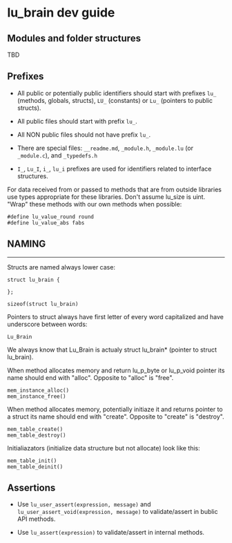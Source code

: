 # lu_brain dev guide

## Modules and folder structures

TBD

## Prefixes

- All public or potentially public identifiers should start with prefixes `lu_` (methods, globals, structs), 
`LU_` (constants) or `Lu_` (pointers to public structs).

- All public files should start with prefix `lu_`.

- All NON public files should not have prefix `lu_`.

- There are special files: `__readme.md`, `_module.h`, `_module.lu` (or `_module.c`), and `_typedefs.h`

- `I_`, `Lu_I`, `i_`, `lu_i` prefixes are used for identifiers related to interface structures.

For data received from or passed to methods that are from outside libraries use types appropriate for 
these libraries. Don't assume lu_size is uint. "Wrap" these methods with our own methods when possible:

	#define lu_value_round round 
	#define lu_value_abs fabs


## NAMING 
---

Structs are named always lower case:

	struct lu_brain {

	};

	sizeof(struct lu_brain)

Pointers to struct always have first letter of every word capitalized and have underscore between words:
	
	Lu_Brain

We always know that Lu_Brain is actualy struct lu_brain* (pointer to struct lu_brain).

When method allocates memory and return lu_p_byte or lu_p_void pointer its name should end with "alloc". Opposite
to "alloc" is "free". 

	mem_instance_alloc()
	mem_instance_free()

When method allocates memory, potentially initiaze it and returns pointer to a struct its name should end with "create". 
Opposite to "create" is "destroy".

	mem_table_create()
	mem_table_destroy()

Initialiazators (initialize data structure but not allocate) look like this:

	mem_table_init()
	mem_table_deinit()

## Assertions

- Use `lu_user_assert(expression, message)` and `lu_user_assert_void(expression, message)` to validate/assert in bublic API methods.

- Use `lu_assert(expression)` to validate/assert in internal methods.






